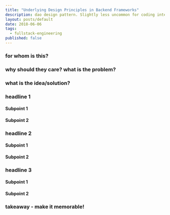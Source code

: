 ```yaml
---
title: "Underlying Design Principles in Backend Frameworks"
description: dao design pattern. Slightly less uncommon for coding interviews, Dynamic Programming questions are still a favourite. This approach is an optimization over recursion. Developed in the 1950s, in my opinion, it tests developers' ability to break down a problem into its smallest, most fundamental piece. In this article, we learn about Dynamic Programming by digging deeper into the "coin-change" problem with dynamic programming.
layout: posts/default
date: 2018-06-06
tags:
  - fullstack-engineering
published: false
---
```


### for whom is this?

### why should they care? what is the problem?

### what is the idea/solution?

### headline 1

#### Subpoint 1

#### Subpoint 2

### headline 2

#### Subpoint 1

#### Subpoint 2

### headline 3

#### Subpoint 1

#### Subpoint 2

### takeaway - make it memorable!
